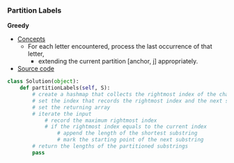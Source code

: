 ### Partition Labels
**Greedy**
- [Concepts](images/)
    - For each letter encountered, process the last occurrence of that letter, 
        - extending the current partition [anchor, j] appropriately.
- [Source code](source/Greedy.py)

```python
class Solution(object):
    def partitionLabels(self, S):
        # create a hashmap that collects the rightmost index of the character
        # set the index that records the rightmost index and the next starting point
        # set the returning array 
        # iterate the input 
            # record the maximum rightmost index 
            # if the rightmost index equals to the current index 
                # append the length of the shortest substring
                # mark the starting point of the next substring 
        # return the lengths of the partitioned substrings
        pass
```